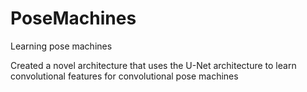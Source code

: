 # PoseMachines
Learning pose machines

Created a novel architecture that uses the U-Net architecture to learn convolutional features for convolutional pose machines
